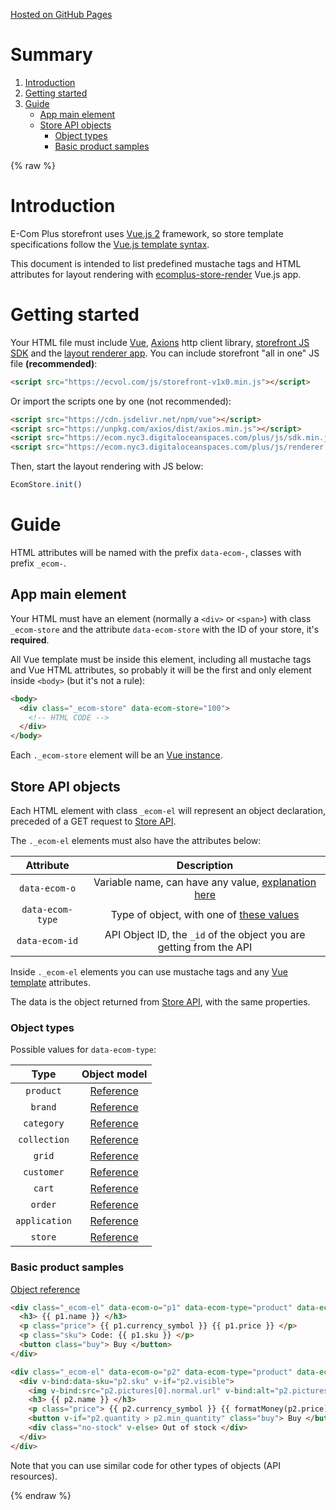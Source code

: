 [Hosted on GitHub Pages](https://ecomclub.github.io/ecomplus-store-template/)

# Summary
1. [Introduction](#introduction)
2. [Getting started](#getting-started)
3. [Guide](#guide)
    * [App main element](#app-main-element)
    * [Store API objects](#store-api-objects)
        * [Object types](#object-types)
        * [Basic product samples](#basic-product-samples)

{% raw %}

# Introduction
E-Com Plus storefront uses
<a href="https://vuejs.org/v2/guide/" target="_blank">Vue.js 2</a> framework, so
store template specifications follow the
<a href="https://vuejs.org/v2/guide/syntax.html" target="_blank">Vue.js template syntax</a>.

This document is intended to list predefined mustache tags and
HTML attributes for layout rendering with
<a href="https://github.com/ecomclub/ecomplus-store-render" target="_blank">ecomplus-store-render</a>
Vue.js app.

# Getting started
Your HTML file must include
<a href="https://vuejs.org/v2/" target="_blank">Vue</a>,
<a href="https://github.com/axios/axios" target="_blank">Axions</a>
http client library,
<a href="https://github.com/ecomclub/ecomplus-sdk-js" target="_blank">storefront JS SDK</a>
and the
<a href="https://github.com/ecomclub/ecomplus-store-render" target="_blank">layout renderer app</a>.
You can include storefront "all in one" JS file **(recommended)**:

```html
<script src="https://ecvol.com/js/storefront-v1x0.min.js"></script>
```

Or import the scripts one by one (not recommended):

```html
<script src="https://cdn.jsdelivr.net/npm/vue"></script>
<script src="https://unpkg.com/axios/dist/axios.min.js"></script>
<script src="https://ecom.nyc3.digitaloceanspaces.com/plus/js/sdk.min.js"></script>
<script src="https://ecom.nyc3.digitaloceanspaces.com/plus/js/renderer.min.js"></script>
```

Then, start the layout rendering with JS below:

```javascript
EcomStore.init()
```

# Guide
HTML attributes will be named with the prefix `data-ecom-`,
classes with prefix `_ecom-`.

## App main element
Your HTML must have an element (normally a `<div>` or `<span>`)
with class `_ecom-store` and the attribute `data-ecom-store`
with the ID of your store, it's **required**.

All Vue template must be inside this element,
including all mustache tags and Vue HTML attributes,
so probably it will be the first and only element inside `<body>` (but it's not a rule):

```html
<body>
  <div class="_ecom-store" data-ecom-store="100">
    <!-- HTML CODE -->
  </div>
</body>
```

Each `._ecom-store` element will be an
<a href="https://vuejs.org/v2/guide/instance.html" target="_blank">Vue instance</a>.

## Store API objects
Each HTML element with class `_ecom-el` will
represent an object declaration, preceded of a GET request to
<a href="https://ecomstore.docs.apiary.io/" target="_blank">Store API</a>.

The `._ecom-el` elements must also have the attributes below:

| Attribute        | Description |
| :---:            | :---: |
| `data-ecom-o`    | Variable name, can have any value, [explanation here](#naming-objects) |
| `data-ecom-type` | Type of object, with one of [these values](#object-types) |
| `data-ecom-id`   | API Object ID, the `_id` of the object you are getting from the API |

Inside `._ecom-el` elements you can use mustache tags and any
<a href="https://vuejs.org/v2/guide/syntax.html" target="_blank">Vue template</a>
attributes.

The data is the object returned from
<a href="https://ecomstore.docs.apiary.io/" target="_blank">Store API</a>,
with the same properties.

### Object types
Possible values for `data-ecom-type`:

| Type          | Object model |
| :---:         | :---: |
| `product`     | [Reference](https://ecomstore.docs.apiary.io/#reference/products/product-object) |
| `brand`       | [Reference](https://ecomstore.docs.apiary.io/#reference/products/product-object) |
| `category`    | [Reference](https://ecomstore.docs.apiary.io/#reference/products/product-object) |
| `collection`  | [Reference](https://ecomstore.docs.apiary.io/#reference/products/product-object) |
| `grid`        | [Reference](https://ecomstore.docs.apiary.io/#reference/products/product-object) |
| `customer`    | [Reference](https://ecomstore.docs.apiary.io/#reference/products/product-object) |
| `cart`        | [Reference](https://ecomstore.docs.apiary.io/#reference/products/product-object) |
| `order`       | [Reference](https://ecomstore.docs.apiary.io/#reference/products/product-object) |
| `application` | [Reference](https://ecomstore.docs.apiary.io/#reference/products/product-object) |
| `store`       | [Reference](https://ecomstore.docs.apiary.io/#reference/products/product-object) |

### Basic product samples
<a href="https://ecomstore.docs.apiary.io/#reference/products/product-object" target="_blank">
  Object reference
</a>

```html
<div class="_ecom-el" data-ecom-o="p1" data-ecom-type="product" data-ecom-id="123a5432109876543210cdef">
  <h3> {{ p1.name }} </h3>
  <p class="price"> {{ p1.currency_symbol }} {{ p1.price }} </p>
  <p class="sku"> Code: {{ p1.sku }} </p>
  <button class="buy"> Buy </button>
</div>
```

```html
<div class="_ecom-el" data-ecom-o="p2" data-ecom-type="product" data-ecom-id="123a5432109876543210cdef">
  <div v-bind:data-sku="p2.sku" v-if="p2.visible">
    <img v-bind:src="p2.pictures[0].normal.url" v-bind:alt="p2.pictures[0].normal.alt"/>
    <h3> {{ p2.name }} </h3>
    <p class="price"> {{ p2.currency_symbol }} {{ formatMoney(p2.price) }} </p>
    <button v-if="p2.quantity > p2.min_quantity" class="buy"> Buy </button>
    <div class="no-stock" v-else> Out of stock </div>
  </div>
</div>
```

Note that you can use similar code for other types of objects (API resources).

{% endraw %}
